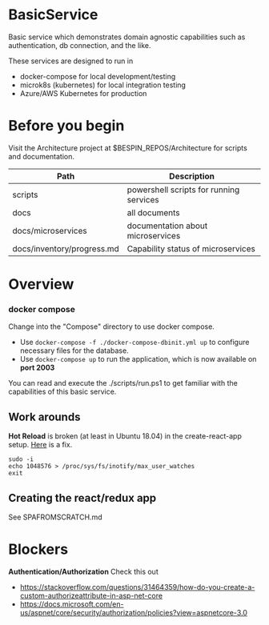 # BasicService
Basic service which demonstrates domain agnostic capabilities such as authentication, db connection, and the like. 

These services are designed to run in
* docker-compose for local development/testing
* microk8s (kubernetes) for local integration testing
* Azure/AWS Kubernetes for production

# Before you begin

Visit the Architecture project at $BESPIN_REPOS/Architecture for scripts and documentation.

| Path                              | Description                                   |
| --------------------------------- | --------------------------------------------- |
| scripts                           | powershell scripts for running services       | 
| docs                              | all documents                                 | 
| docs/microservices                | documentation about microservices             |
| docs/inventory/progress.md        | Capability status of microservices            |

# Overview

### docker compose
Change into the "Compose" directory to use docker compose.

* Use `docker-compose -f ./docker-compose-dbinit.yml up` to configure necessary files for the database.
* Use `docker-compose up` to run the application, which is now available on **port 2003**

You can read and execute the ./scripts/run.ps1 to get familiar with the capabilities of this basic service.


## Work arounds

**Hot Reload** is broken (at least in Ubuntu 18.04) in the create-react-app setup. [Here](https://stackoverflow.com/questions/42189575/create-react-app-reload-not-working) is a fix.

    sudo -i
    echo 1048576 > /proc/sys/fs/inotify/max_user_watches
    exit


## Creating the react/redux app

See SPAFROMSCRATCH.md


# Blockers

**Authentication/Authorization**
Check this out
* https://stackoverflow.com/questions/31464359/how-do-you-create-a-custom-authorizeattribute-in-asp-net-core
* https://docs.microsoft.com/en-us/aspnet/core/security/authorization/policies?view=aspnetcore-3.0